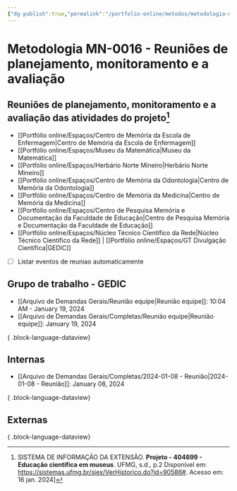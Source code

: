 ```yaml
---
{"dg-publish":true,"permalink":"/portfolio-online/metodos/metodologia-mn-0016-reunioes-de-planejamento-monitoramento-e-a-avaliacao/","tags":["💼/🎯/🛠️"],"created":"2024-02-05T11:59:49.095-03:00","updated":"2024-02-10T15:28:43.401-03:00"}
---
```



# Metodologia MN-0016 - Reuniões de planejamento, monitoramento e a avaliação

## Reuniões de planejamento, monitoramento e a avaliação das atividades do projeto[^1]  
[^1]:SISTEMA DE INFORMAÇÃO DA EXTENSÃO. **Projeto - 404699 - Educação científica em museus**. UFMG, s.d., p.2 Disponível em: <https://sistemas.ufmg.br/siex/VerHistorico.do?id=90586#>. Acesso em: 16 jan. 2024]

- [[Portfólio online/Espaços/Centro de Memória da Escola de Enfermagem\|Centro de Memória da Escola de Enfermagem]]
- [[Portfólio online/Espaços/Museu da Matemática\|Museu da Matemática]]
- [[Portfólio online/Espaços/Herbário Norte Mineiro\|Herbário Norte Mineiro]]
- [[Portfólio online/Espaços/Centro de Memória da Odontologia\|Centro de Memória da Odontologia]]
- [[Portfólio online/Espaços/Centro de Memória da Medicina\|Centro de Memória da Medicina]]
- [[Portfólio online/Espaços/Centro de Pesquisa Memória e Documentação da Faculdade de Educação\|Centro de Pesquisa Memória e Documentação da Faculdade de Educação]]
- [[Portfólio online/Espaços/Núcleo Técnico Científico da Rede\|Núcleo Técnico Científico da Rede]] | [[Portfólio online/Espaços/GT Divulgação Científica\|GEDIC]]

- [ ] Listar eventos de reuniao automaticamente

## Grupo de trabalho - GEDIC

- [[Arquivo de Demandas Gerais/Reunião equipe\|Reunião equipe]]: 10:04 AM - January 19, 2024
- [[Arquivo de Demandas Gerais/Completas/Reunião equipe\|Reunião equipe]]: January 19, 2024

{ .block-language-dataview}

## Internas

- [[Arquivo de Demandas Gerais/Completas/2024-01-08 - Reunião\|2024-01-08 - Reunião]]: January 08, 2024

{ .block-language-dataview}

## Externas


{ .block-language-dataview}